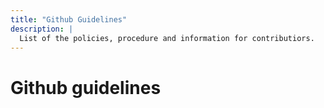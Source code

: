 ```yaml
---
title: "Github Guidelines"
description: |
  List of the policies, procedure and information for contributiors.
---
```


# Github guidelines


